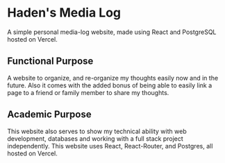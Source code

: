 # Haden's Media Log

A simple personal media-log website, made using React and PostgreSQL hosted on Vercel.

## Functional Purpose

A website to organize, and re-organize my thoughts easily now and in the future. Also it comes with the added bonus of being able to easily link a page to a friend or family member to share my thoughts.

## Academic Purpose

This website also serves to show my technical ability with web development, databases and working with a full stack project independently. This website uses React, React-Router, and Postgres, all hosted on Vercel.
